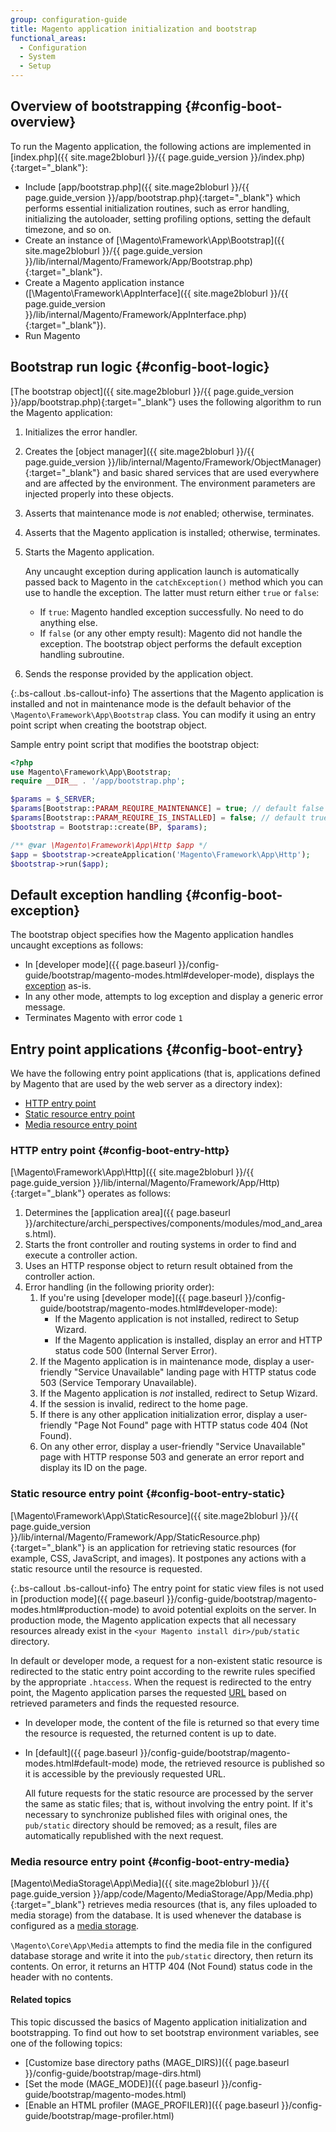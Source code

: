 ```yaml
---
group: configuration-guide
title: Magento application initialization and bootstrap
functional_areas:
  - Configuration
  - System
  - Setup
---
```


## Overview of bootstrapping {#config-boot-overview}

To run the Magento application, the following actions are implemented in [index.php]({{ site.mage2bloburl }}/{{ page.guide_version }}/index.php){:target="_blank"}:

*	Include [app/bootstrap.php]({{ site.mage2bloburl }}/{{ page.guide_version }}/app/bootstrap.php){:target="_blank"} which performs essential initialization routines, such as error handling, initializing the autoloader, setting profiling options, setting the default timezone, and so on.
*	Create an instance of [\Magento\Framework\App\Bootstrap]({{ site.mage2bloburl }}/{{ page.guide_version }}/lib/internal/Magento/Framework/App/Bootstrap.php){:target="_blank"}. <!-- It requires initialization parameters to be specified in constructor.  Normally, the $_SERVER super-global variable is supposed to be passed there. -->
*	Create a Magento application instance ([\Magento\Framework\AppInterface]({{ site.mage2bloburl }}/{{ page.guide_version }}/lib/internal/Magento/Framework/AppInterface.php){:target="_blank"}).
*	Run Magento

## Bootstrap run logic {#config-boot-logic}

[The bootstrap object]({{ site.mage2bloburl }}/{{ page.guide_version }}/app/bootstrap.php){:target="_blank"} uses the following algorithm to run the Magento application:

1.	Initializes the error handler.
2.	Creates the [object manager]({{ site.mage2bloburl }}/{{ page.guide_version }}/lib/internal/Magento/Framework/ObjectManager){:target="_blank"} and basic shared services that are used everywhere and are affected by the environment. The environment parameters are injected properly into these objects.
3.	Asserts that maintenance mode is *not* enabled; otherwise, terminates.
4.	Asserts that the Magento application is installed; otherwise, terminates.
5.	Starts the Magento application.

	Any uncaught exception during application launch is automatically passed back to Magento in the `catchException()` method which you can use to handle the exception. The latter must return either `true` or `false`:

    *	If `true`: Magento handled exception successfully. No need to do anything else.
    *	If `false` (or any other empty result): Magento did not handle the exception. The bootstrap object performs the default exception handling subroutine.
6.	Sends the response provided by the application object.

{:.bs-callout .bs-callout-info}
The assertions that the Magento application is installed and not in maintenance mode is the default behavior of the `\Magento\Framework\App\Bootstrap` class. You can modify it using an entry point script when creating the bootstrap object.

Sample entry point script that modifies the bootstrap object:

```php
<?php
use Magento\Framework\App\Bootstrap;
require __DIR__ . '/app/bootstrap.php';

$params = $_SERVER;
$params[Bootstrap::PARAM_REQUIRE_MAINTENANCE] = true; // default false
$params[Bootstrap::PARAM_REQUIRE_IS_INSTALLED] = false; // default true
$bootstrap = Bootstrap::create(BP, $params);

/** @var \Magento\Framework\App\Http $app */
$app = $bootstrap->createApplication('Magento\Framework\App\Http');
$bootstrap->run($app);
```

## Default exception handling {#config-boot-exception}

The bootstrap object specifies how the Magento application handles uncaught exceptions as follows:

*	In [developer mode]({{ page.baseurl }}/config-guide/bootstrap/magento-modes.html#developer-mode), displays the [exception](https://glossary.magento.com/exception) as-is.
*	In any other mode, attempts to log exception and display a generic error message.
*	Terminates Magento with error code `1`

## Entry point applications {#config-boot-entry}

We have the following entry point applications (that is, applications defined by Magento that are used by the web server as a directory index):

*	[HTTP entry point](#config-boot-entry-http)
*	[Static resource entry point](#config-boot-entry-static)
*	[Media resource entry point](#config-boot-entry-media)

### HTTP entry point {#config-boot-entry-http}
[\Magento\Framework\App\Http]({{ site.mage2bloburl }}/{{ page.guide_version }}/lib/internal/Magento/Framework/App/Http){:target="_blank"} operates as follows:

1.	Determines the [application area]({{ page.baseurl }}/architecture/archi_perspectives/components/modules/mod_and_areas.html).
2.	Starts the front controller and routing systems in order to find and execute a controller action.
3.	Uses an HTTP response object to return result obtained from the controller action.
4.	Error handling (in the following priority order):
	1.	If you're using [developer mode]({{ page.baseurl }}/config-guide/bootstrap/magento-modes.html#developer-mode):
		*	If the Magento application is not installed, redirect to Setup Wizard.
		*	If the Magento application is installed, display an error and HTTP status code 500 (Internal Server Error).
	2.	If the Magento application is in maintenance mode, display a user-friendly "Service Unavailable" landing page with HTTP status code 503 (Service Temporary Unavailable).
	3.	If the Magento application is *not* installed, redirect to Setup Wizard.
	4.	If the session is invalid, redirect to the home page.
	5.	If there is any other application initialization error, display a user-friendly "Page Not Found" page with HTTP status code 404 (Not Found).
	6.	On any other error, display a user-friendly "Service Unavailable" page with HTTP response 503 and generate an error report and display its ID on the page.

### Static resource entry point {#config-boot-entry-static}
[\Magento\Framework\App\StaticResource]({{ site.mage2bloburl }}/{{ page.guide_version }}/lib/internal/Magento/Framework/App/StaticResource.php){:target="_blank"} is an application for retrieving static resources (for example, CSS, JavaScript, and images). It postpones any actions with a static resource until the resource is requested.

{:.bs-callout .bs-callout-info}
The entry point for static view files is not used in [production mode]({{ page.baseurl }}/config-guide/bootstrap/magento-modes.html#production-mode) to avoid potential exploits on the server. In production mode, the Magento application expects that all necessary resources already exist in the <code>&lt;your Magento install dir>/pub/static</code> directory.

In default or developer mode, a request for a non-existent static resource is redirected to the static entry point according to the rewrite rules specified by the appropriate `.htaccess`.
When the request is redirected to the entry point, the Magento application parses the requested [URL](https://glossary.magento.com/URL) based on retrieved parameters and finds the requested resource.

*	In developer mode, the content of the file is returned so that every time the resource is requested, the returned content is up to date.
*	In [default]({{ page.baseurl }}/config-guide/bootstrap/magento-modes.html#default-mode) mode, the retrieved resource is published so it is accessible by the previously requested URL.

	All future requests for the static resource are processed by the server the same as static files; that is, without involving the entry point. If it's necessary to synchronize published files with original ones, the `pub/static` directory should be removed; as a result, files are automatically republished with the next request.

### Media resource entry point {#config-boot-entry-media}
[Magento\MediaStorage\App\Media]({{ site.mage2bloburl }}/{{ page.guide_version }}/app/code/Magento/MediaStorage/App/Media.php){:target="_blank"} retrieves media resources (that is, any files uploaded to media storage) from the database. It is used whenever the database is configured as a [media storage](https://glossary.magento.com/media-storage).

`\Magento\Core\App\Media` attempts to find the media file in the configured database storage and write it into the `pub/static` directory, then return its contents. On error, it returns an HTTP 404 (Not Found) status code in the header with no contents.

#### Related topics

This topic discussed the basics of Magento application initialization and bootstrapping. To find out how to set bootstrap environment variables, see one of the following topics:

*	[Customize base directory paths (MAGE_DIRS)]({{ page.baseurl }}/config-guide/bootstrap/mage-dirs.html)
*	[Set the mode (MAGE_MODE)]({{ page.baseurl }}/config-guide/bootstrap/magento-modes.html)
*	[Enable an HTML profiler (MAGE_PROFILER)]({{ page.baseurl }}/config-guide/bootstrap/mage-profiler.html)
